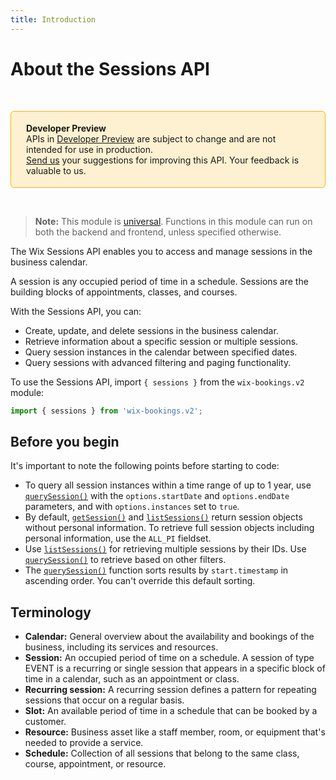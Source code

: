 ```yaml
---
title: Introduction
---
```


# About the Sessions API

&nbsp;

<div style="background-color: #FEF1D1; padding: 18px 24px; border-radius: 6px; border: 1px solid #FDB10C; box-sizing: border-box; display: inline-block">
    <b>Developer Preview</b>
    <br/>
    <span>APIs in <a href="https://www.wix.com/velo/reference/api-overview/developer-preview">Developer Preview</a> are subject to change and are not intended for use in production.<br/><a href="mailto:velo-preview-feedback@wix.com">Send us</a> your suggestions for improving this API. Your feedback is valuable to us.</span>
</div>

&nbsp;

> **Note:** This module is [universal](/api-overview/api-versions#universal-modules). Functions in this module can run on both the backend and frontend, unless specified otherwise.

The Wix Sessions API enables you to access and manage sessions in the business calendar.

A session is any occupied period of time in a schedule. Sessions are the building blocks of appointments, classes, and courses.

With the Sessions API, you can:

+ Create, update, and delete sessions in the business calendar.
+ Retrieve information about a specific session or multiple sessions.
+ Query session instances in the calendar between specified dates.
+ Query sessions with advanced filtering and paging functionality.


To use the Sessions API, import `{ sessions }` from the `wix-bookings.v2` module:

```javascript
import { sessions } from 'wix-bookings.v2';
```

## Before you begin

It's important to note the following points before starting to code:

+ To query all session instances within a time range of up to 1 year, use [`querySession()`](https://www.wix.com/velo/reference/wix-bookings-v2/sessions/querysessions) with the `options.startDate` and `options.endDate` parameters, and with `options.instances` set to `true`.
+ By default, [`getSession()`](https://www.wix.com/velo/reference/wix-bookings-v2/sessions/getsession) and [`listSessions()`](https://www.wix.com/velo/reference/wix-bookings-v2/sessions/listsessions) return session objects without personal information. To retrieve full session objects including personal information, use the `ALL_PI` fieldset.
+ Use [`listSessions()`](https://www.wix.com/velo/reference/wix-bookings-v2/sessions/listsessions) for retrieving multiple sessions by their IDs. Use [`querySession()`](https://www.wix.com/velo/reference/wix-bookings-v2/sessions/querysessions) to retrieve based on other filters.
+ The [`querySession()`](https://www.wix.com/velo/reference/wix-bookings-v2/sessions/querysessions) function sorts results by `start.timestamp` in ascending order. You can't override this default sorting.

## Terminology

+ __Calendar:__ General overview about the availability and bookings of the business, including its services and resources.
+ __Session:__ An occupied period of time on a schedule. A session of type EVENT is a recurring or single session that appears in a specific block of time in a calendar, such as an appointment or class.
+ __Recurring session:__ A recurring session defines a pattern for repeating sessions that occur on a regular basis.
+ __Slot:__ An available period of time in a schedule that can be booked by a customer.
+ __Resource:__ Business asset like a staff member, room, or equipment that's needed to provide a service.
+ __Schedule:__ Collection of all sessions that belong to the same class, course, appointment, or resource.
